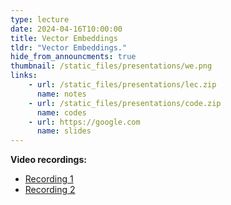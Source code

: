 ```yaml
---
type: lecture
date: 2024-04-16T10:00:00
title: Vector Embeddings
tldr: "Vector Embeddings."
hide_from_announcments: true
thumbnail: /static_files/presentations/we.png
links: 
    - url: /static_files/presentations/lec.zip
      name: notes
    - url: /static_files/presentations/code.zip
      name: codes
    - url: https://google.com
      name: slides
---
```

**Video recordings:**
- [Recording 1](http://example.com)
- [Recording 2](http://example.com)
